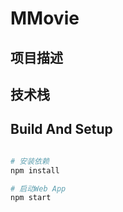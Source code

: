 # MMovie

## 项目描述

## 技术栈

## Build And Setup

```bash

# 安装依赖
npm install

# 启动Web App
npm start

```

